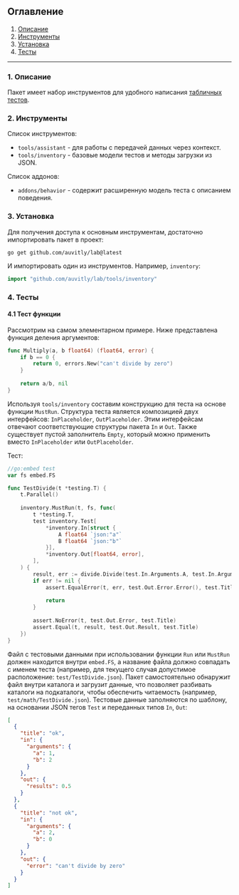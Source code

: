 ## Оглавление
1. [Описание](#desc)
2. [Инструменты](#tools)
3. [Установка](#install)
4. [Тесты](#tests)

---

<a name="desc"></a>
### 1. Описание

Пакет имеет набор инструментов для удобного написания [табличных тестов](https://en.wikipedia.org/wiki/Data-driven_testing). 

<a name="tools"></a>
### 2. Инструменты

Список инструментов:
* `tools/assistant` - для работы с передачей данных через контекст.
* `tools/inventory` - базовые модели тестов и методы загрузки из JSON.

Список аддонов:
* `addons/behavior` - содержит расширенную модель теста с описанием поведения.

<a name="install"></a>
### 3. Установка
Для получения доступа к основным инструментам, достаточно импортировать пакет в проект:
```
go get github.com/auvitly/lab@latest
```

И импортировать один из инструментов. Например, `inventory`:

```go
import "github.com/auvitly/lab/tools/inventory"
```

<a name="tests"></a>
### 4. Тесты

#### 4.1 Тест функции
Рассмотрим на самом элементарном примере. Ниже представлена функция деления аргументов:
```go
func Multiply(a, b float64) (float64, error) {
	if b == 0 {
		return 0, errors.New("сan't divide by zero")
	}
	
	return a/b, nil
}
```

Используя `tools/inventory` составим конструкцию для теста на основе функции `MustRun`.
Структура теста является композицией двух интерфейсов: `InPlaceholder`, `OutPlaceholder`. Этим интерфейсам
отвечают соответствующие структуры пакета `In` и `Out`. Также существует пустой заполнитель `Empty`, который можно
применить вместо `InPlaceholder` или `OutPlaceholder`. 

Тест:

```go
//go:embed test
var fs embed.FS

func TestDivide(t *testing.T) {
    t.Parallel()
    
    inventory.MustRun(t, fs, func(
        t *testing.T,
        test inventory.Test[
            *inventory.In[struct {
                A float64 `json:"a"`
                B float64 `json:"b"`
            }],
            *inventory.Out[float64, error],
        ],
    ) {
        result, err := divide.Divide(test.In.Arguments.A, test.In.Arguments.B)
        if err != nil {
            assert.EqualError(t, err, test.Out.Error.Error(), test.Title)
            
            return
        }
        
        assert.NoError(t, test.Out.Error, test.Title)
        assert.Equal(t, result, test.Out.Result, test.Title)
    })
}
```

Файл с тестовыми данными при использовании функции `Run` или `MustRun` должен находится внутри `embed.FS`, 
а название файла должно совпадать с именем теста (например, для текущего случая допустимое 
расположение: `test/TestDivide.json`). Пакет самостоятельно обнаружит файл внутри каталога и загрузит данные,
что позволяет разбивать каталоги на подкаталоги, чтобы обеспечить читаемость (например, `test/math/TestDivide.json`).
Тестовые данные заполняются по шаблону, на основании JSON тегов `Test` и переданных типов `In`, `Out`:

```json
[
  {
    "title": "ok",
    "in": {
      "arguments": {
        "a": 1,
        "b": 2
      }
    },
    "out": {
      "results": 0.5
    }
  },
  {
    "title": "not ok",
    "in": {
      "arguments": {
        "a": 2,
        "b": 0
      }
    },
    "out": {
      "error": "сan't divide by zero"
    }
  }
]
```

<!-- #### 4.2 Тест сущности -->
